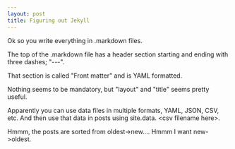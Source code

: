 ```yaml
---
layout: post
title: Figuring out Jekyll
---
```


Ok so you write everything in .markdown files.

The top of the .markdown file has a header section starting and ending with three dashes; "---".

That section is called "Front matter" and is YAML formatted.

Nothing seems to be mandatory, but "layout" and "title" seems pretty useful.

Apparently you can use data files in multiple formats, YAML, JSON, CSV, etc. And then use that data in posts using site.data. \<csv filename here\>.

Hmmm, the posts are sorted from oldest->new.... Hmmm I want  new->oldest.
